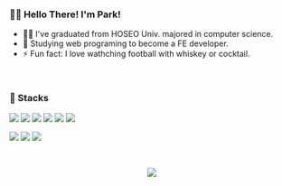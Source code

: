 
### 🙋‍♂️ Hello There! I'm Park!

- 👨‍🎓 I've graduated from HOSEO Univ. majored in computer science.
- 🌱 Studying web programing to become a FE developer.
- ⚡ Fun fact: I love wathching football with whiskey or cocktail.


<!-- <div align=center>
	<p style="font-size: 1.75rem">📖 Currently Learning 📖</p>
</div> -->

<br>

### 📖 Stacks

<p>
	<img src="https://img.shields.io/badge/HTML-E34F26?style=for-the-badge&logo=HTML5&logoColor=white"/>
	<img src="https://img.shields.io/badge/CSS-1572B6?style=for-the-badge&logo=CSS3&logoColor=white"/>
	<img src="https://img.shields.io/badge/JAVASCRIPT-F7DF1E?style=for-the-badge&logo=Javascript&logoColor=white"/>
	<img src="https://img.shields.io/badge/REACT-61DAFB?style=for-the-badge&logo=React&logoColor=white"/>
	<img src="https://img.shields.io/badge/TYPESCRIPT-3178C6?style=for-the-badge&logo=Typescript&logoColor=white"/>
	<img src="https://img.shields.io/badge/REDUX-764ABC?style=for-the-badge&logo=Redux&logoColor=white"/>
</p>
<p>
	<img src="https://img.shields.io/badge/DJANGO-092E20?style=for-the-badge&logo=django&logoColor=white">
	<img src="https://img.shields.io/badge/PYTHON-3776AB?style=for-the-badge&logo=Python&logoColor=white"/>
	<img src="https://img.shields.io/badge/GIT-F05032?style=for-the-badge&logo=Git&logoColor=white"/>
</p>

<br>

<div align=center>

![](https://github-readme-streak-stats.herokuapp.com/?user=DT-HYUNJUN&theme=react&hide_border=false)

<!-- [![Solved.ac Profile](http://mazassumnida.wtf/api/v2/generate_badge?boj=anglelous)](https://solved.ac/anglelous/) -->
</div>
